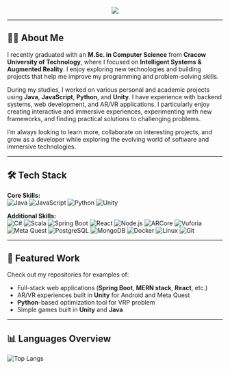 <!-- Animated Header -->
<p align="center">
  <img src="https://readme-typing-svg.herokuapp.com/?font=Inter&size=28&center=true&vCenter=true&width=900&height=60&color=007ACC&lines=Hi%2C+I'm+Wojciech+Zamarski;M.Sc.+in+Computer+Science;Java+%26+Python+Developer;Unity+AR%2FVR+Enthusiast" />
</p>

---

## 👨‍💻 About Me
I recently graduated with an **M.Sc. in Computer Science** from **Cracow University of Technology**, where I focused on **Intelligent Systems & Augmented Reality**. I enjoy exploring new technologies and building projects that help me improve my programming and problem-solving skills.  

During my studies, I worked on various personal and academic projects using **Java**, **JavaScript**, **Python**, and **Unity**. I have experience with backend systems, web development, and AR/VR applications. I particularly enjoy creating interactive and immersive experiences, experimenting with new frameworks, and finding practical solutions to challenging problems.  

I’m always looking to learn more, collaborate on interesting projects, and grow as a developer while exploring the evolving world of software and immersive technologies.

---

## 🛠 Tech Stack

**Core Skills:**  
![Java](https://img.shields.io/badge/Java-%23ED8B00.svg?logo=java&logoColor=white)
![JavaScript](https://img.shields.io/badge/JavaScript-F7DF1E.svg?logo=javascript&logoColor=black)
![Python](https://img.shields.io/badge/Python-3670A0?logo=python&logoColor=ffdd54)
![Unity](https://img.shields.io/badge/Unity-%23000000.svg?logo=unity&logoColor=white)

**Additional Skills:**  
![C#](https://img.shields.io/badge/C%23-%23239120.svg?logo=c-sharp&logoColor=white)
![Scala](https://img.shields.io/badge/Scala-DC322F.svg?logo=scala&logoColor=white)
![Spring Boot](https://img.shields.io/badge/Spring%20Boot-6DB33F.svg?logo=springboot&logoColor=white)
![React](https://img.shields.io/badge/React-20232A.svg?logo=react&logoColor=61DAFB)
![Node.js](https://img.shields.io/badge/Node.js-339933.svg?logo=nodedotjs&logoColor=white)
![ARCore](https://img.shields.io/badge/ARCore-4285F4.svg?logo=google&logoColor=white)
![Vuforia](https://img.shields.io/badge/Vuforia-0A6EAA.svg?logo=unity&logoColor=white)
![Meta Quest](https://img.shields.io/badge/Meta%20Quest-1C1E20.svg?logo=oculus&logoColor=white)
![PostgreSQL](https://img.shields.io/badge/PostgreSQL-316192.svg?logo=postgresql&logoColor=white)
![MongoDB](https://img.shields.io/badge/MongoDB-4EA94B.svg?logo=mongodb&logoColor=white)
![Docker](https://img.shields.io/badge/Docker-2496ED.svg?logo=docker&logoColor=white)
![Linux](https://img.shields.io/badge/Linux-FCC624.svg?logo=linux&logoColor=black)
![Git](https://img.shields.io/badge/Git-F05032.svg?logo=git&logoColor=white)

---

## 📂 Featured Work
Check out my repositories for examples of:
- Full-stack web applications (**Spring Boot**, **MERN stack**, **React**, etc.)
- AR/VR experiences built in **Unity** for Android and Meta Quest
- **Python**-based optimization tool for VRP problem
- Simple games built in **Unity** and **Java**

---

## 📊 Languages Overview
![Top Langs](https://github-readme-stats.vercel.app/api/top-langs/?username=wojzam&layout=compact&theme=default)
